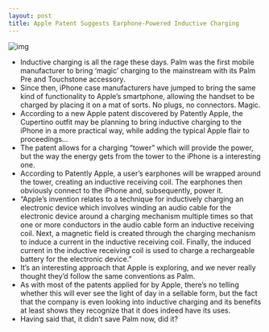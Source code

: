 ```yaml
---
layout: post
title: Apple Patent Suggests Earphone-Powered Inductive Charging
---
```

![img](http://media.idownloadblog.com/wp-content/uploads/2011/08/1-Apples-Inductive-Charging-Patent-Finally-Surfaces-Aug-2011-Patently-Apple.jpeg)
* Inductive charging is all the rage these days. Palm was the first mobile manufacturer to bring ‘magic’ charging to the mainstream with its Palm Pre and Touchstone accessory.
* Since then, iPhone case manufacturers have jumped to bring the same kind of functionality to Apple’s smartphone, allowing the handset to be charged by placing it on a mat of sorts. No plugs, no connectors. Magic.
* According to a new Apple patent discovered by Patently Apple, the Cupertino outfit may be planning to bring inductive charging to the iPhone in a more practical way, while adding the typical Apple flair to proceedings…
* The patent allows for a charging “tower” which will provide the power, but the way the energy gets from the tower to the iPhone is a interesting one.
* According to Patently Apple, a user’s earphones will be wrapped around the tower, creating an inductive receiving coil. The earphones then obviously connect to the iPhone and, subsequently, power it.
* “Apple’s invention relates to a technique for inductively charging an electronic device which involves winding an audio cable for the electronic device around a charging mechanism multiple times so that one or more conductors in the audio cable form an inductive receiving coil. Next, a magnetic field is created through the charging mechanism to induce a current in the inductive receiving coil. Finally, the induced current in the inductive receiving coil is used to charge a rechargeable battery for the electronic device.”
* It’s an interesting approach that Apple is exploring, and we never really thought they’d follow the same conventions as Palm.
* As with most of the patents applied for by Apple, there’s no telling whether this will ever see the light of day in a sellable form, but the fact that the company is even looking into inductive charging and its benefits at least shows they recognize that it does indeed have its uses.
* Having said that, it didn’t save Palm now, did it?

